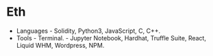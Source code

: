 # Eth
- Languages - Solidity, Python3, JavaScript, C, C++.
- Tools - Terminal. - Jupyter Notebook, Hardhat, Truffle Suite, React, Liquid WHM, Wordpress, NPM.

<!---
ChristianGobin/ChristianGobin is a ✨ special ✨ repository because its `README.md` (this file) appears on your GitHub profile.
You can click the Preview link to take a look at your changes.
--->
